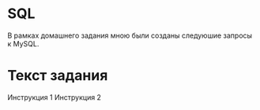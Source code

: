 # SQL
В рамках домашнего задания мною были созданы следуюшие запросы к MySQL.

# Текст задания
Инструкция 1
Инструкция 2

